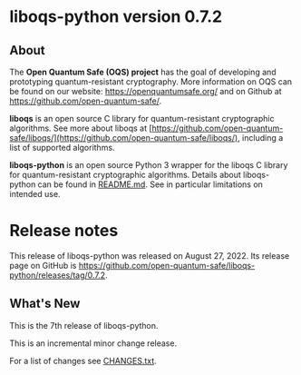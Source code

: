 liboqs-python version 0.7.2
===========================

About
-----

The **Open Quantum Safe (OQS) project** has the goal of developing and prototyping quantum-resistant cryptography. More information on OQS can be found on our website: https://openquantumsafe.org/ and on Github at https://github.com/open-quantum-safe/.  

**liboqs** is an open source C library for quantum-resistant cryptographic algorithms. See more about liboqs at [https://github.com/open-quantum-safe/liboqs/](https://github.com/open-quantum-safe/liboqs/), including a list of supported algorithms.

**liboqs-python** is an open source Python 3 wrapper for the liboqs C library for quantum-resistant cryptographic algorithms. Details about liboqs-python can be found in [README.md](https://github.com/open-quantum-safe/liboqs-python/blob/main/README.md). See in particular limitations on intended use.

Release notes
=============

This release of liboqs-python was released on August 27, 2022. Its release page on GitHub is https://github.com/open-quantum-safe/liboqs-python/releases/tag/0.7.2.

What's New
----------

This is the 7th release of liboqs-python.

This is an incremental minor change release.

For a list of changes see [CHANGES.txt](https://github.com/open-quantum-safe/liboqs-python/blob/main/CHANGES.txt).
